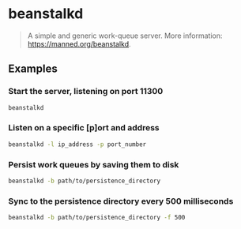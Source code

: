 # beanstalkd

> A simple and generic work-queue server. More information: <https://manned.org/beanstalkd>.

## Examples

### Start the server, listening on port 11300

```bash
beanstalkd
```

### Listen on a specific [p]ort and address

```bash
beanstalkd -l ip_address -p port_number
```

### Persist work queues by saving them to disk

```bash
beanstalkd -b path/to/persistence_directory
```

### Sync to the persistence directory every 500 milliseconds

```bash
beanstalkd -b path/to/persistence_directory -f 500
```
